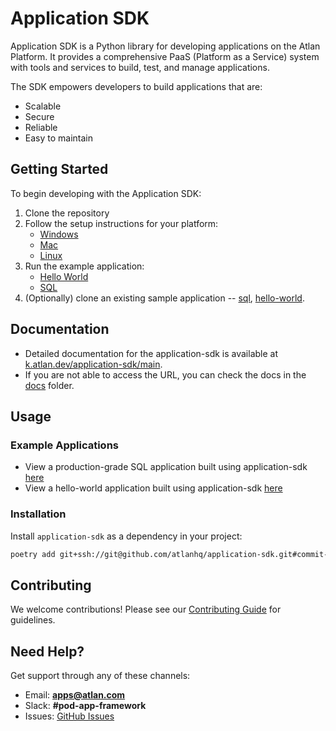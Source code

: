 # Application SDK

Application SDK is a Python library for developing applications on the Atlan Platform. It provides a comprehensive PaaS (Platform as a Service) system with tools and services to build, test, and manage applications.

The SDK empowers developers to build applications that are:

- Scalable
- Secure
- Reliable
- Easy to maintain

## Getting Started

To begin developing with the Application SDK:

1. Clone the repository
2. Follow the setup instructions for your platform:
      - [Windows](https://github.com/atlanhq/application-sdk/blob/main/docs/docs/setup/WINDOWS.md)
      - [Mac](https://github.com/atlanhq/application-sdk/blob/main/docs/docs/setup/MAC.md)
      - [Linux](https://github.com/atlanhq/application-sdk/blob/main/docs/docs/setup/LINUX.md)
3. Run the example application:
      - [Hello World](https://github.com/atlanhq/application-sdk/blob/main/examples/application_hello_world.py)
      - [SQL](https://github.com/atlanhq/application-sdk/blob/main/examples/application_sql.py)
4. (Optionally) clone an existing sample application -- [sql](https://github.com/atlanhq/atlan-postgres-app), [hello-world](https://github.com/atlanhq/atlan-hello-world-app).

## Documentation

- Detailed documentation for the application-sdk is available at [k.atlan.dev/application-sdk/main](https://k.atlan.dev/application-sdk/main).
- If you are not able to access the URL, you can check the docs in the [docs](https://github.com/atlanhq/application-sdk/blob/main/docs) folder.

## Usage

### Example Applications

- View a production-grade SQL application built using application-sdk [here](https://github.com/atlanhq/atlan-postgres-app)
- View a hello-world application built using application-sdk [here](https://github.com/atlanhq/atlan-hello-world-app)

### Installation

Install `application-sdk` as a dependency in your project:

```bash
poetry add git+ssh://git@github.com/atlanhq/application-sdk.git#commit-hash
```

## Contributing

We welcome contributions! Please see our [Contributing Guide](https://github.com/atlanhq/application-sdk/blob/main/.github/CONTRIBUTING.md) for guidelines.

## Need Help?

Get support through any of these channels:

- Email: **apps@atlan.com**
- Slack: **#pod-app-framework**
- Issues: [GitHub Issues](https://github.com/atlanhq/application-sdk/issues)
